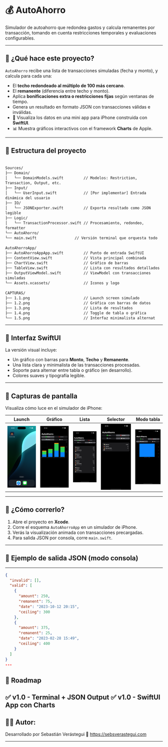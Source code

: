 # 💰 AutoAhorro

Simulador de autoahorro que redondea gastos y calcula remanentes por transacción, tomando en cuenta restricciones temporales y evaluaciones configurables.

---

## 🚀 ¿Qué hace este proyecto?

`AutoAhorro` recibe una lista de transacciones simuladas (fecha y monto), y calcula para cada una:

- El **techo redondeado al múltiplo de 100 más cercano**.
- El **remanente** (diferencia entre techo y monto).
- Aplica **bonificaciones extra o restricciones fijas** según ventanas de tiempo.
- Genera un resultado en formato JSON con transacciones válidas e inválidas.
- 📱 Visualiza los datos en una mini app para iPhone construida con **SwiftUI**.
- 📊 Muestra gráficos interactivos con el framework **Charts** de Apple.

---
## 🧱 Estructura del proyecto
```

Sources/
├── Domain/
│   └── DomainModels.swift         // Modelos: Restriction, Transaction, Output, etc.
├── Input/
│   └── UserInput.swift            // [Por implementar] Entrada dinámica del usuario
├── IO/
│   └── JSONExporter.swift         // Exporta resultado como JSON legible
├── Logic/
│   └── TransactionProcessor.swift // Procesamiento, redondeo, formatter
└── AutoAhorro/
└── main.swift                 // Versión terminal que orquesta todo

AutoAhorroApp/
├── AutoAhorroAppApp.swift         // Punto de entrada SwiftUI
├── ContentView.swift              // Vista principal combinada
├── ChartView.swift                // Gráfico de barras
├── TableView.swift                // Lista con resultados detallados
├── OutputViewModel.swift          // ViewModel con transacciones simuladas
└── Assets.xcassets/               // Iconos y logo

CAPTURAS/
├── 1.1.png                        // Launch screen simulado
├── 1.2.png                        // Gráfica con barras de datos
├── 1.3.png                        // Lista de resultados
├── 1.4.png                        // Toggle de tabla o gráfica
└── 1.5.png                        // Interfaz minimalista alternat
```
---


## 📲 Interfaz SwiftUI

La versión visual incluye:

- Un gráfico con barras para **Monto**, **Techo** y **Remanente**.
- Una lista clara y minimalista de las transacciones procesadas.
- Soporte para alternar entre tabla o gráfico (en desarrollo).
- Colores suaves y tipografía legible.

---

## 📸 Capturas de pantalla

Visualiza cómo luce en el simulador de iPhone:

| Launch | Gráfico | Lista | Selector | Modo tabla |
|--------|---------|-------|----------|------------|
| ![1.1](CAPTURAS/1.1.png) | ![1.2](CAPTURAS/1.2.png) | ![1.3](CAPTURAS/1.3.png) | ![1.4](CAPTURAS/1.4.png) | ![1.5](CAPTURAS/1.5.png) |

---

## 🧪 ¿Cómo correrlo?

1. Abre el proyecto en **Xcode**.
2. Corre el esquema `AutoAhorroApp` en un simulador de iPhone.
3. Verás la visualización animada con transacciones precargadas.
4. Para salida JSON por consola, corre `main.swift`.

---

## 🧾 Ejemplo de salida JSON (modo consola)
---
```json
{
  "invalid": [],
  "valid": [
    {
      "amount": 250,
      "remanent": 75,
      "date": "2023-10-12 20:15",
      "ceiling": 300
    },
    {
      "amount": 375,
      "remanent": 25,
      "date": "2023-02-28 15:49",
      "ceiling": 400
    }
  ]
}
---

```

## 🧭 Roadmap

✅ v1.0 - Terminal + JSON Output
✅ v1.0 - SwiftUI App con Charts
---

## 👨‍💻 Autor:

Desarrollado por Sebastián Verástegui
🔗 https://sebsverastegui.com

---
